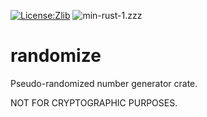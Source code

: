 [![License:Zlib](https://img.shields.io/badge/License-Zlib-brightgreen.svg)](https://opensource.org/licenses/Zlib)
![min-rust-1.zzz](https://img.shields.io/badge/Min%20Rust-1.zzz-red.svg)

# randomize

Pseudo-randomized number generator crate.

NOT FOR CRYPTOGRAPHIC PURPOSES.
